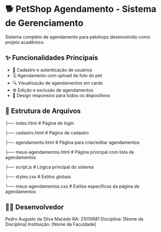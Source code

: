 # 🐕 PetShop Agendamento - Sistema de Gerenciamento

Sistema completo de agendamento para petshops desenvolvido como projeto acadêmico.

## ✨ Funcionalidades Principais

- 📝 Cadastro e autenticação de usuários
- 🗓️ Agendamento com upload de foto do pet
- 🔍 Visualização de agendamentos em cards
- ⚙️ Edição e exclusão de agendamentos
- 📱 Design responsivo para todos os dispositivos

##  📂 Estrutura de Arquivos

├── index.html          # Página de login

├── cadastro.html       # Página de cadastro

├── agendamento.html    # Página para criar/editar agendamentos

├── meus-agendamentos.html # Página principal com lista de agendamentos

├── script.js           # Lógica principal do sistema

├── styles.css          # Estilos globais

└── meus-agendamentos.css # Estilos específicos da página de agendamentos

## 👨‍💻 Desenvolvedor

Pedro Augusto da Silva Macedo
RA: 21010681
Disciplina: [Nome da Disciplina]
Instituição: [Nome da Faculdade]
